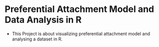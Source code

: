 # Preferential Attachment Model and Data Analysis in R

- This Project is about visualizing preferential attachment model and analysing a dataset in R.
